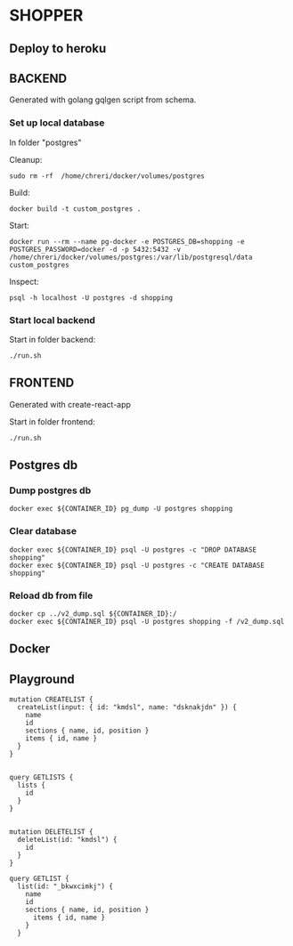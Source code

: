 # SHOPPER

## Deploy to heroku

## BACKEND

Generated with golang gqlgen script from schema.

### Set up local database

In folder "postgres"

Cleanup:

    sudo rm -rf  /home/chreri/docker/volumes/postgres

Build:

    docker build -t custom_postgres .

Start:

    docker run --rm --name pg-docker -e POSTGRES_DB=shopping -e POSTGRES_PASSWORD=docker -d -p 5432:5432 -v /home/chreri/docker/volumes/postgres:/var/lib/postgresql/data custom_postgres

Inspect:

    psql -h localhost -U postgres -d shopping

### Start local backend

Start in folder backend:

    ./run.sh

## FRONTEND

Generated with create-react-app

Start in folder frontend:

    ./run.sh

## Postgres db

### Dump postgres db

    docker exec ${CONTAINER_ID} pg_dump -U postgres shopping

### Clear database

    docker exec ${CONTAINER_ID} psql -U postgres -c "DROP DATABASE shopping"
    docker exec ${CONTAINER_ID} psql -U postgres -c "CREATE DATABASE shopping"

### Reload db from file

    docker cp ../v2_dump.sql ${CONTAINER_ID}:/
    docker exec ${CONTAINER_ID} psql -U postgres shopping -f /v2_dump.sql

## Docker

## Playground

    mutation CREATELIST {
      createList(input: { id: "kmdsl", name: "dsknakjdn" }) {
        name
        id
        sections { name, id, position }
        items { id, name }
      }
    }


    query GETLISTS {
      lists {
        id
      }
    }


    mutation DELETELIST {
      deleteList(id: "kmdsl") {
        id
      }
    }

    query GETLIST {
      list(id: "_bkwxcimkj") {
        name
        id
        sections { name, id, position }
          items { id, name }
        }
      }
